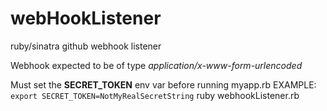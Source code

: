 # webHookListener
ruby/sinatra github webhook listener

Webhook expected to be of type *application/x-www-form-urlencoded*

Must set the **SECRET_TOKEN** env var before running myapp.rb
EXAMPLE: `export SECRET_TOKEN=NotMyRealSecretString`
ruby webhookListener.rb
